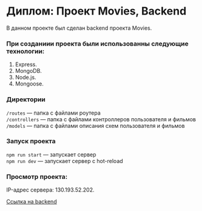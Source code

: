# Диплом: Проект Movies, Backend

В данном проекте был сделан backend проекта Movies.

### При созданиии проекта были использованны следующие технологии:

1. Express.
2. MongoDB.
3. Node.js.
4. Mongoose.

### Директории

`/routes` — папка с файлами роутера  
`/controllers` — папка с файлами контроллеров пользователя и фильмов   
`/models` — папка с файлами описания схем пользователя и фильмов

### Запуск проекта

`npm run start` — запускает сервер   
`npm run dev` — запускает сервер с hot-reload

### Просмотр проекта:

IP-адрес сервера: 130.193.52.202.

[Ссылка на backend](https://api.save.movies.nomoredomains.monster)
